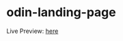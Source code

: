 # odin-landing-page

Live Preview: [here](https://christoforospsychas.github.io/odin-landing-page/)

